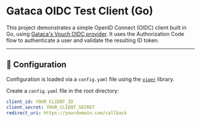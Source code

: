 # Gataca OIDC Test Client (Go)

This project demonstrates a simple OpenID Connect (OIDC) client built in Go, using [Gataca's Vouch OIDC provider](https://vouch.gataca.io). It uses the Authorization Code flow to authenticate a user and validate the resulting ID token.

---

## 🔧 Configuration

Configuration is loaded via a `config.yaml` file using the [`viper`](https://github.com/spf13/viper) library.

Create a `config.yaml` file in the root directory:

```yaml
client_id: YOUR_CLIENT_ID
client_secret: YOUR_CLIENT_SECRET
redirect_uri: https://yourdomain.com/callback
